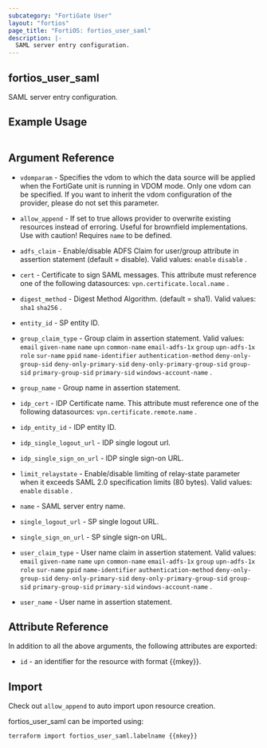 ```yaml
---
subcategory: "FortiGate User"
layout: "fortios"
page_title: "FortiOS: fortios_user_saml"
description: |-
  SAML server entry configuration.
---
```


## fortios_user_saml
SAML server entry configuration.

## Example Usage

```hcl

```

## Argument Reference
* `vdomparam` - Specifies the vdom to which the data source will be applied when the FortiGate unit is running in VDOM mode. Only one vdom can be specified. If you want to inherit the vdom configuration of the provider, please do not set this parameter.
* `allow_append` - If set to true allows provider to overwrite existing resources instead of erroring. Useful for brownfield implementations. Use with caution! Requires `name` to be defined.

* `adfs_claim` - Enable/disable ADFS Claim for user/group attribute in assertion statement (default = disable). Valid values: `enable` `disable` .
* `cert` - Certificate to sign SAML messages. This attribute must reference one of the following datasources: `vpn.certificate.local.name` .
* `digest_method` - Digest Method Algorithm. (default = sha1). Valid values: `sha1` `sha256` .
* `entity_id` - SP entity ID.
* `group_claim_type` - Group claim in assertion statement. Valid values: `email` `given-name` `name` `upn` `common-name` `email-adfs-1x` `group` `upn-adfs-1x` `role` `sur-name` `ppid` `name-identifier` `authentication-method` `deny-only-group-sid` `deny-only-primary-sid` `deny-only-primary-group-sid` `group-sid` `primary-group-sid` `primary-sid` `windows-account-name` .
* `group_name` - Group name in assertion statement.
* `idp_cert` - IDP Certificate name. This attribute must reference one of the following datasources: `vpn.certificate.remote.name` .
* `idp_entity_id` - IDP entity ID.
* `idp_single_logout_url` - IDP single logout url.
* `idp_single_sign_on_url` - IDP single sign-on URL.
* `limit_relaystate` - Enable/disable limiting of relay-state parameter when it exceeds SAML 2.0 specification limits (80 bytes). Valid values: `enable` `disable` .
* `name` - SAML server entry name.
* `single_logout_url` - SP single logout URL.
* `single_sign_on_url` - SP single sign-on URL.
* `user_claim_type` - User name claim in assertion statement. Valid values: `email` `given-name` `name` `upn` `common-name` `email-adfs-1x` `group` `upn-adfs-1x` `role` `sur-name` `ppid` `name-identifier` `authentication-method` `deny-only-group-sid` `deny-only-primary-sid` `deny-only-primary-group-sid` `group-sid` `primary-group-sid` `primary-sid` `windows-account-name` .
* `user_name` - User name in assertion statement.

## Attribute Reference

In addition to all the above arguments, the following attributes are exported:
* `id` - an identifier for the resource with format {{mkey}}.

## Import

Check out `allow_append` to auto import upon resource creation.

fortios_user_saml can be imported using:
```sh
terraform import fortios_user_saml.labelname {{mkey}}
```
